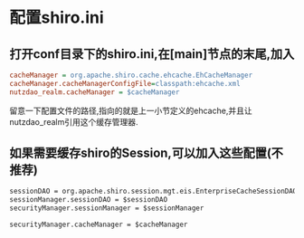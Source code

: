 # 配置shiro.ini

打开conf目录下的shiro.ini,在[main]节点的末尾,加入
------------------------------------------------

```ini
cacheManager = org.apache.shiro.cache.ehcache.EhCacheManager
cacheManager.cacheManagerConfigFile=classpath:ehcache.xml
nutzdao_realm.cacheManager = $cacheManager
```

留意一下配置文件的路径,指向的就是上一小节定义的ehcache,并且让nutzdao_realm引用这个缓存管理器.

如果需要缓存shiro的Session,可以加入这些配置(不推荐)
------------------------------------------------

```xml
sessionDAO = org.apache.shiro.session.mgt.eis.EnterpriseCacheSessionDAO
sessionManager.sessionDAO = $sessionDAO
securityManager.sessionManager = $sessionManager

securityManager.cacheManager = $cacheManager
```